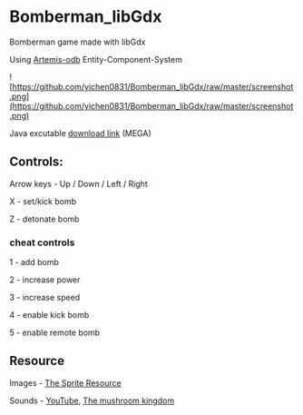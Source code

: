 # Bomberman_libGdx

Bomberman game made with libGdx

Using [Artemis-odb](https://github.com/junkdog/artemis-odb) Entity-Component-System

![https://github.com/yichen0831/Bomberman_libGdx/raw/master/screenshot.png](https://github.com/yichen0831/Bomberman_libGdx/raw/master/screenshot.png)

Java excutable [download link](https://mega.nz/#!UpQCmbJK!OjFsULyyEIYi4TFgNURgLdd1PdNBvH8-rHQEfnKNm_I) (MEGA)

## Controls:

Arrow keys - Up / Down / Left / Right

X - set/kick bomb

Z - detonate bomb

### cheat controls

1 - add bomb

2 - increase power

3 - increase speed

4 - enable kick bomb

5 - enable remote bomb

## Resource

Images - [The Sprite Resource](http://www.spriters-resource.com/)

Sounds - [YouTube](https://www.youtube.com/watch?v=uxhzsTI_LwI), [The mushroom kingdom](http://www.themushroomkingdom.net/)
